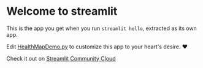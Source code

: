 # Welcome to streamlit

This is the app you get when you run `streamlit hello`, extracted as its own app.

Edit [HealthMapDemo.py](./HealthMapDemo.py) to customize this app to your heart's desire. ❤️

Check it out on [Streamlit Community Cloud](https://st-hello-app.streamlit.app/)
